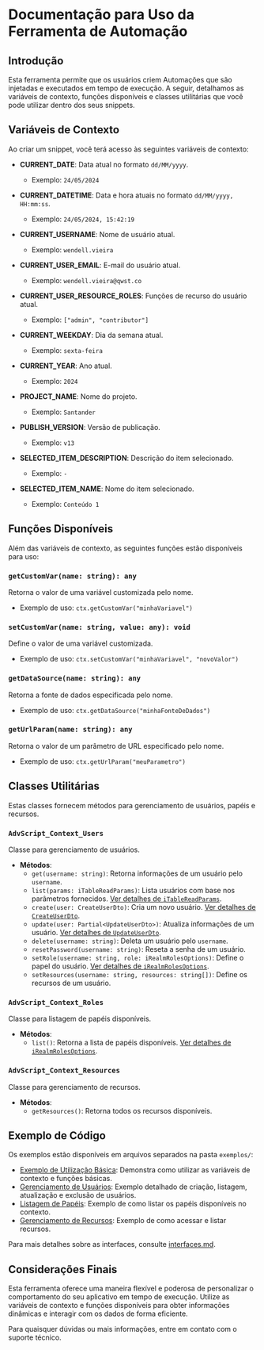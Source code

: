 
# Documentação para Uso da Ferramenta de Automação

## Introdução
Esta ferramenta permite que os usuários criem Automações que são injetadas e executados em tempo de execução.
A seguir, detalhamos as variáveis de contexto, funções disponíveis e classes utilitárias que você pode utilizar dentro dos seus snippets.

## Variáveis de Contexto
Ao criar um snippet, você terá acesso às seguintes variáveis de contexto:

- **CURRENT_DATE**: Data atual no formato `dd/MM/yyyy`.
  - Exemplo: `24/05/2024`

- **CURRENT_DATETIME**: Data e hora atuais no formato `dd/MM/yyyy, HH:mm:ss`.
  - Exemplo: `24/05/2024, 15:42:19`

- **CURRENT_USERNAME**: Nome de usuário atual.
  - Exemplo: `wendell.vieira`

- **CURRENT_USER_EMAIL**: E-mail do usuário atual.
  - Exemplo: `wendell.vieira@qwst.co`

- **CURRENT_USER_RESOURCE_ROLES**: Funções de recurso do usuário atual.
  - Exemplo: `["admin", "contributor"]`

- **CURRENT_WEEKDAY**: Dia da semana atual.
  - Exemplo: `sexta-feira`

- **CURRENT_YEAR**: Ano atual.
  - Exemplo: `2024`

- **PROJECT_NAME**: Nome do projeto.
  - Exemplo: `Santander`

- **PUBLISH_VERSION**: Versão de publicação.
  - Exemplo: `v13`

- **SELECTED_ITEM_DESCRIPTION**: Descrição do item selecionado.
  - Exemplo: `-`

- **SELECTED_ITEM_NAME**: Nome do item selecionado.
  - Exemplo: `Conteúdo 1`

## Funções Disponíveis
Além das variáveis de contexto, as seguintes funções estão disponíveis para uso:

### `getCustomVar(name: string): any`
Retorna o valor de uma variável customizada pelo nome.
- Exemplo de uso: `ctx.getCustomVar("minhaVariavel")`

### `setCustomVar(name: string, value: any): void`
Define o valor de uma variável customizada.
- Exemplo de uso: `ctx.setCustomVar("minhaVariavel", "novoValor")`

### `getDataSource(name: string): any`
Retorna a fonte de dados especificada pelo nome.
- Exemplo de uso: `ctx.getDataSource("minhaFonteDeDados")`

### `getUrlParam(name: string): any`
Retorna o valor de um parâmetro de URL especificado pelo nome.
- Exemplo de uso: `ctx.getUrlParam("meuParametro")`

## Classes Utilitárias
Estas classes fornecem métodos para gerenciamento de usuários, papéis e recursos.

### `AdvScript_Context_Users`
Classe para gerenciamento de usuários.
- **Métodos**:
  - `get(username: string)`: Retorna informações de um usuário pelo `username`.
  - `list(params: iTableReadParams)`: Lista usuários com base nos parâmetros fornecidos. [Ver detalhes de `iTableReadParams`](./interfaces.md#itableReadParams).
  - `create(user: CreateUserDto)`: Cria um novo usuário. [Ver detalhes de `CreateUserDto`](./interfaces.md#createuserdto).
  - `update(user: Partial<UpdateUserDto>)`: Atualiza informações de um usuário. [Ver detalhes de `UpdateUserDto`](./interfaces.md#updateuserdto).
  - `delete(username: string)`: Deleta um usuário pelo `username`.
  - `resetPassword(username: string)`: Reseta a senha de um usuário.
  - `setRole(username: string, role: iRealmRolesOptions)`: Define o papel do usuário. [Ver detalhes de `iRealmRolesOptions`](./interfaces.md#irealmrolesoptions).
  - `setResources(username: string, resources: string[])`: Define os recursos de um usuário.

### `AdvScript_Context_Roles`
Classe para listagem de papéis disponíveis.
- **Métodos**:
  - `list()`: Retorna a lista de papéis disponíveis. [Ver detalhes de `iRealmRolesOptions`](./interfaces.md#irealmrolesoptions).

### `AdvScript_Context_Resources`
Classe para gerenciamento de recursos.
- **Métodos**:
  - `getResources()`: Retorna todos os recursos disponíveis.


## Exemplo de Código
Os exemplos estão disponíveis em arquivos separados na pasta `exemplos/`:

- [Exemplo de Utilização Básica](./exemplos/exemplo_utilizacao_basica.md): Demonstra como utilizar as variáveis de contexto e funções básicas.
- [Gerenciamento de Usuários](./exemplos/gerenciamento_usuarios.md): Exemplo detalhado de criação, listagem, atualização e exclusão de usuários.
- [Listagem de Papéis](./exemplos/listagem_papeis.md): Exemplo de como listar os papéis disponíveis no contexto.
- [Gerenciamento de Recursos](./exemplos/gerenciamento_recursos.md): Exemplo de como acessar e listar recursos.

Para mais detalhes sobre as interfaces, consulte [interfaces.md](./interfaces.md).

## Considerações Finais
Esta ferramenta oferece uma maneira flexível e poderosa de personalizar o comportamento do seu aplicativo em tempo de execução.
Utilize as variáveis de contexto e funções disponíveis para obter informações dinâmicas e interagir com os dados de forma eficiente.

Para quaisquer dúvidas ou mais informações, entre em contato com o suporte técnico.
